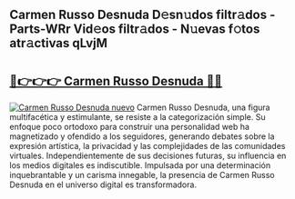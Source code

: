 ## Carmen Russo Desnuda D𝚎sn𝚞dos filtr𝚊dos - Parts-WRr Vid𝚎os filtr𝚊dos - N𝚞evas f𝚘tos atr𝚊ctivas qLvjM

# <h2><a href="http://mb9i8kj.tromn.icu/?c=Carmen+Russo+Desnuda">🔗👉👉👉 Carmen Russo Desnuda 🔗🔗</a></h2>

[![Carmen Russo Desnuda nuevo](https://i.imgur.com/pEAQMta.gif)](http://mb9i8kj.tromn.icu/?c=Carmen+Russo+Desnuda)
Carmen Russo Desnuda, una figura multifacética y estimulante, se resiste a la categorización simple. Su enfoque poco ortodoxo para construir una personalidad web ha magnetizado y ofendido a los seguidores, generando debates sobre la expresión artística, la privacidad y las complejidades de las comunidades virtuales. Independientemente de sus decisiones futuras, su influencia en los medios digitales es indiscutible. Impulsada por una determinación inquebrantable y un carisma innegable, la presencia de Carmen Russo Desnuda en el universo digital es transformadora.
